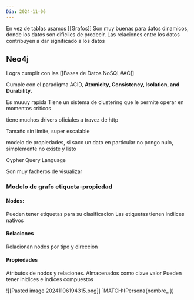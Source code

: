 ```yaml
---
Dia: 2024-11-06
---
```

En vez de tablas usamos [[Grafos]]
Son muy buenas para datos dinamicos, donde los datos son dificiles de predecir. Las relaciones entre los datos contribuyen a dar significado a los datos


## Neo4j
Logra cumplir con las [[Bases de Datos NoSQL#AC]]

Cumple con el paradigma ACID, **Atomicity, Consistency, Isolation, and Durability**.

Es muuuy rapida
Tiene un sistema de clustering que le permite operar en momentos criticos 

tiene muchos drivers oficiales a travez de http

Tamaño sin limite, super escalable

modelo de propiedades, si saco un dato en particular no pongo nulo, simplemente no existe y listo 

Cypher Query Language

Son muy facheros de visualizar

### Modelo de grafo etiqueta-propiedad 

#### Nodos: 
Pueden tener etiquetas para su clasificacion 
Las etiquetas tienen indiices nativos 

#### Relaciones 
Relacionan nodos por tipo y direccion 

#### Propiedades 
Atributos de nodos y relaciones.
Almacenados como clave valor 
Pueden tener inidices e indices compuestos

![[Pasted image 20241106194315.png]]
`MATCH:(Persona{nombre_ })